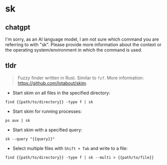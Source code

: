 # sk 
## chatgpt 
I'm sorry, as an AI language model, I am not sure which command you are referring to with "sk". Please provide more information about the context or the operating system/environment in which the command is used. 

## tldr 
 
> Fuzzy finder written in Rust.
> Similar to `fzf`.
> More information: <https://github.com/lotabout/skim>.

- Start skim on all files in the specified directory:

`find {{path/to/directory}} -type f | sk`

- Start skim for running processes:

`ps aux | sk`

- Start skim with a specified query:

`sk --query "{{query}}"`

- Select multiple files with `Shift + Tab` and write to a file:

`find {{path/to/directory}} -type f | sk --multi > {{path/to/file}}`
